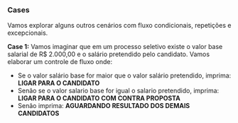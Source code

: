 ### Cases

Vamos explorar alguns outros cenários com fluxo condicionais,
repetições e excepcionais.

<strong>Case 1:</strong> Vamos imaginar que em um processo seletivo existe
o valor base salarial de R$ 2.000,00 e o salário pretendido pelo
candidato. Vamos elaborar um controle de fluxo onde:

 - Se o valor salário base for maior que o valor salário
pretendido, imprima: <strong>LIGAR PARA O CANDIDATO</strong>
 - Senão se o valor salario base for igual o salario pretendido,
imprima: <strong>LIGAR PARA O CANDIDATO COM CONTRA PROPOSTA</strong>
 - Senão imprima: <strong>AGUARDANDO RESULTADO DOS DEMAIS CANDIDATOS</strong>